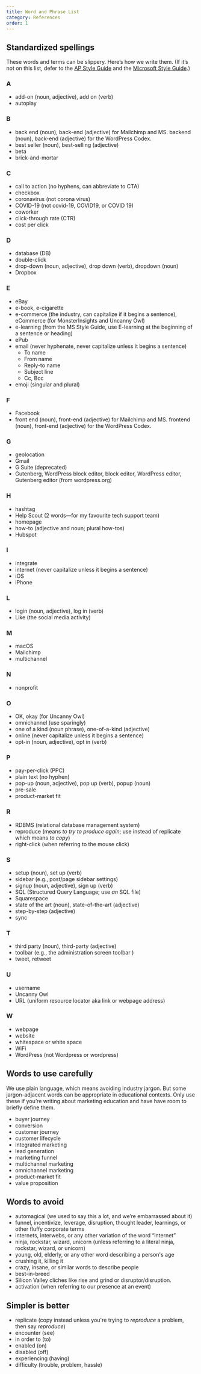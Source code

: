 ```yaml
---
title: Word and Phrase List
category: References
order: 1
---
```

## Standardized spellings

These words and terms can be slippery. Here’s how we write them. (If it’s not on this list, defer to the [AP Style Guide](https://www.apstylebook.com/) and the [Microsoft Style Guide](https://docs.microsoft.com/en-us/style-guide/welcome/).)

### A 
- add-on (noun, adjective), add on (verb)
- autoplay

### B
- back end (noun), back-end (adjective) for Mailchimp and MS. backend (noun), back-end (adjective) for the WordPress Codex.
- best seller (noun), best-selling (adjective)
- beta
- brick-and-mortar 

### C
- call to action (no hyphens, can abbreviate to CTA)
- checkbox
- coronavirus (not corona virus)
- COVID-19 (not covid-19, COVID19, or COVID 19)
- coworker
- click-through rate (CTR)
- cost per click

### D
- database (DB)
- double-click
- drop-down (noun, adjective), drop down (verb), dropdown (noun)
- Dropbox

### E
- eBay
- e-book, e-cigarette
- <a id="e-commerce" name="e-commerce"></a>e-commerce (the industry, can capitalize if it begins a sentence), eCommerce (for MonsterInsights and Uncanny Owl)
- e-learning (from the MS Style Guide, use E-learning at the beginning of a sentence or heading)
- ePub
- email (never hyphenate, never capitalize unless it begins a sentence)
  - To name
  - From name
  - Reply-to name
  - Subject line
  - Cc, Bcc
- emoji (singular and plural)

### F
- Facebook
- front end (noun), front-end (adjective) for Mailchimp and MS. frontend (noun), front-end (adjective) for the WordPress Codex.

### G

- geolocation
- Gmail
- G Suite (deprecated)
- Gutenberg, WordPress block editor, block editor, WordPress editor, Gutenberg editor (from wordpress.org)

### H
- hashtag
- Help Scout (2 words—for my favourite tech support team)
- homepage
- how-to (adjective and noun; plural how-tos)
- Hubspot

### I
- integrate
- internet (never capitalize unless it begins a sentence)
- iOS
- iPhone

### L
- login (noun, adjective), log in (verb)
- Like (the social media activity)

### M
- macOS
- Mailchimp
- multichannel

### N
- nonprofit

### O
- OK, okay (for Uncanny Owl)
- omnichannel (use sparingly)
- one of a kind (noun phrase), one-of-a-kind (adjective)
- online (never capitalize unless it begins a sentence)
- opt-in (noun, adjective), opt in (verb)

### P
- pay-per-click (PPC)
- plain text (no hyphen)
- <a id="pop-up"></a>pop-up (noun, adjective), pop up (verb), popup (noun)
- pre-sale
- product-market fit

### R
- RDBMS (relational database management system)
- reproduce (means _to try to produce again_; use instead of replicate which means _to copy_)
- right-click (when referring to the mouse click)

### S
- setup (noun), set up (verb)
- sidebar (e.g., post/page sidebar settings)
- signup (noun, adjective), sign up (verb)
- SQL (Structured Query Language; use _an_ SQL file)
- Squarespace
- state of the art (noun), state-of-the-art (adjective)
- step-by-step (adjective)
- sync

### T
- third party (noun), third-party (adjective) 
- toolbar (e.g., the administration screen toolbar )
- tweet, retweet

### U
- username
- Uncanny Owl
- URL (uniform resource locator aka link or webpage address)

### W
- webpage
- website
- whitespace or white space
- WiFi
- WordPress (not Wordpress or wordpress)

## Words to use carefully
We use plain language, which means avoiding industry jargon. But some jargon-adjacent words can be appropriate in educational contexts. Only use these if you’re writing about marketing education and have have room to briefly define them.

- buyer journey
- conversion
- customer journey
- customer lifecycle
- integrated marketing
- lead generation
- marketing funnel
- multichannel marketing
- omnichannel marketing
- product-market fit
- value proposition

## Words to avoid

- automagical (we used to say this a lot, and we’re embarrassed about it)
- funnel, incentivize, leverage, disruption, thought leader, learnings, or other fluffy corporate terms
- internets, interwebs, or any other variation of the word “internet”
- ninja, rockstar, wizard, unicorn (unless referring to a literal ninja, rockstar, wizard, or unicorn)
- young, old, elderly, or any other word describing a person's age
- crushing it, killing it
- crazy, insane, or similar words to describe people
- best-in-breed
- Silicon Valley cliches like rise and grind or disruptor/disruption.
- activation (when referring to our presence at an event)

## Simpler is better

- replicate (copy instead unless you're trying to _reproduce_ a problem, then say _reproduce_)
- encounter (see)
- in order to (to)
- enabled (on)
- disabled (off)
- experiencing (having)
- difficulty (trouble, problem, hassle)
